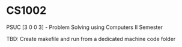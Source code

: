 # CS1002
PSUC [3 0 0 3] - Problem Solving using Computers
II Semester

TBD: Create makefile and run from a dedicated machine code folder